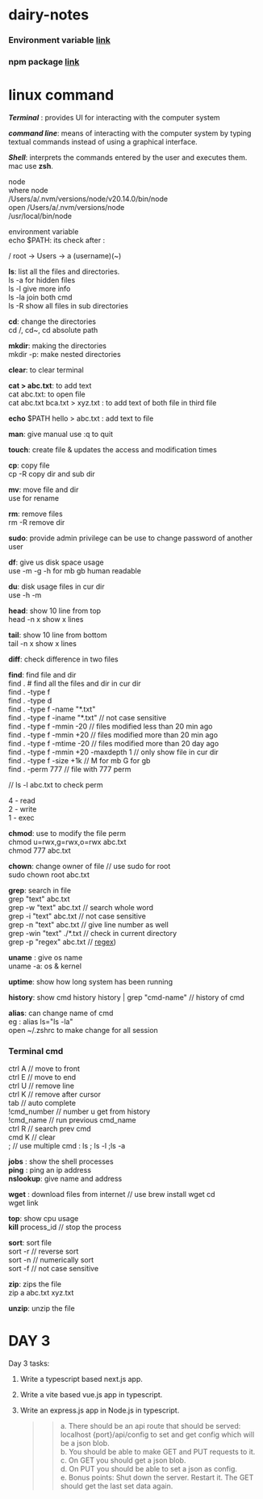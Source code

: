 # dairy-notes

### Environment variable [link](https://phoenixnap.com/kb/set-environment-variable-mac)
### npm package [link](https://www.codementor.io/@dhananjaykumar/build-and-publish-an-npm-typescript-package-1jklrmbf2g)

# linux command  

**_Terminal_** : provides UI for interacting with the computer system  

***command line***:  means of interacting with the computer system by typing textual commands instead of using a graphical interface.  

***Shell***: interprets the commands entered by the user and executes them. mac use **zsh**.  

node   
where node  
/Users/a/.nvm/versions/node/v20.14.0/bin/node  
open /Users/a/.nvm/versions/node  
/usr/local/bin/node  

environment variable  
echo $PATH: its check after :   

/ root -> Users -> a (username)(~)  

**ls**:  list all the files and directories.  
     ls -a for hidden files    
     ls -l give more info  
     ls -la  join both cmd  
     ls -R show all files in sub directories  
     
**cd**: change the directories  
     cd /, cd~, cd absolute path   
     
**mkdir**: making the directories  
     mkdir -p: make nested directories  
     
**clear**: to clear terminal  

**cat > abc.txt**: to add text  
     cat abc.txt: to open file   
     cat abc.txt bca.txt > xyz.txt : to add text of both file in third file  

**echo**  $PATH hello >  abc.txt  : add text to file  

**man**: give manual use :q to quit  
 
**touch**:  create file & updates the access and modification times   

**cp**: copy file  
     cp -R copy dir and sub dir  

**mv**: move file and dir   
     use for rename  

**rm**: remove files  
	 rm -R remove dir  

**sudo**: provide admin privilege can be use to change password of another user  

**df**: give us disk space usage   
     use -m  -g  -h for mb gb human readable  
     
**du**: disk usage files in cur dir  
	use -h -m  

**head**: show 10 line from top  
	  head -n  x  show  x lines  

**tail**: show 10 line from bottom  
	  tail -n  x  show  x lines  
	  
**diff**: check difference in two files  

**find**: find file and dir  
     find .  # find all the files and dir in cur dir  
	 find . -type f  
	 find . -type d  
	 find . -type f -name "\*.txt"  
	 find . -type f -iname "\*.txt"  // not case sensitive  
	 find . -type f -mmin -20 // files modified less than 20 min ago  
	 find . -type f -mmin +20  // files modified more than 20 min ago  
	 find . -type f -mtime -20 // files modified more than 20 day ago   
	 find . -type f -mmin +20 -maxdepth 1 // only show file in cur dir  
	 find . -type f -size +1k // M for mb G for gb  
     find . -perm 777 // file with 777 perm  

// ls -l abc.txt to check perm  

4 - read  
2 - write   
1 - exec  

**chmod**: use to modify the file perm  
	  chmod u=rwx,g=rwx,o=rwx abc.txt  
	  chmod 777 abc.txt   
	  
**chown**: change owner of file  // use sudo for root  
    sudo chown root abc.txt  

**grep**: search in file  
	 grep "text" abc.txt   
	 grep -w "text" abc.txt // search whole word  
	 grep -i "text" abc.txt  // not case sensitive   
	 grep -n "text" abc.txt // give line number as well  
	 grep -win "text" ./\*.txt // check in current directory  
	 grep -p "regex" abc.txt // [regex]([https://www.geeksforgeeks.org/regular-expression-grep/]))  


**uname** : give os name  
	 uname -a: os & kernel  

**uptime**: show how long system has been running   

**history**: show cmd history
	  history | grep "cmd-name" // history of cmd

 
**alias**: can change name of cmd    
     eg : alias ls="ls -la"    
    open ~/.zshrc to make change for all session    

###  Terminal cmd        

ctrl A    // move to front    
ctrl E    // move to end    
ctrl U    // remove  line    
ctrl K    // remove after cursor    
tab       // auto complete    
!cmd_number // number u get from history    
!cmd_name // run previous cmd_name    
ctrl R    // search prev cmd    
cmd K  // clear     
;            // use multiple cmd : ls ; ls -l ;ls -a    



**jobs** : show the shell processes    
**ping** : ping an ip address    
**nslookup**: give name and address     
 

**wget** : download files from internet // use brew install wget cd    
	   wget link    

**top**: show cpu usage    
      **kill** process_id // stop the process   
  
**sort**: sort file    
	 sort -r   // reverse sort   
	 sort -n // numerically sort   
	 sort -f // not case sensitive   

**zip**: zips the file    
	 zip a abc.txt xyz.txt   

**unzip**: unzip the file    

# DAY 3


Day 3 tasks:    
1. Write a typescript based next.js app.   
2. Write a vite based vue.js app in typescript.   
3. Write an express.js app in Node.js in typescript.    

     >>   a. There should be an api route that should be served: localhost {port}/api/config to set and get config which will be a json blob.    
     >>   b. You should be able to make GET and PUT requests to it.    
     >>   c. On GET you should get a json blob.   
     >>   d. On PUT you should be able to set a json as config.    
     >>   e. Bonus points: Shut down the server. Restart it. The GET should get the last set data again.


      



